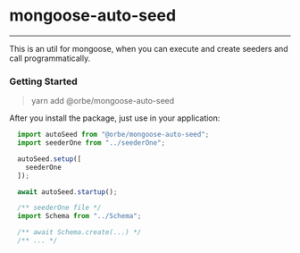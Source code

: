 # mongoose-auto-seed

---

This is an util for mongoose, when you can execute and create seeders and call programmatically.

### Getting Started

> yarn add @orbe/mongoose-auto-seed

After you install the package, just use in your application:

```ts 
  import autoSeed from "@orbe/mongoose-auto-seed";
  import seederOne from "../seederOne";

  autoSeed.setup([
    seederOne
  ]);

  await autoSeed.startup();
```

```ts
  /** seederOne file */
  import Schema from "../Schema";

  /** await Schema.create(...) */
  /** ... */
```


